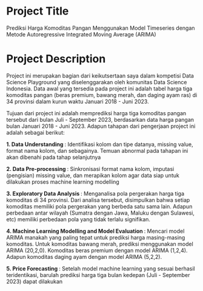 # Project Title
Prediksi Harga Komoditas Pangan Menggunakan Model Timeseries dengan Metode Autoregressive Integrated Moving Average (ARIMA)

# Project Description
Project ini merupakan bagian dari keikutsertaan saya dalam kompetisi Data Science Playground yang diselenggarakan oleh komunitas Data Science Indonesia. Data awal yang tersedia pada project ini adalah tabel harga tiga komoditas pangan (beras premium, bawang merah, dan daging ayam ras) di 34 provinsi dalam kurun waktu Januari 2018 - Juni 2023.

Tujuan dari project ini adalah memprediksi harga tiga komoditas pangan tersebut dari bulan Juli - September 2023, berdasarkan data harga pangan bulan Januari 2018 - Juni 2023. Adapun tahapan dari pengerjaan project ini adalah sebagai berikut:

<b> 1. Data Understanding </b>          : Identifikasi kolom dan tipe datanya, missing value, format nama kolom, dan sebagainya. Temuan abnormal pada tahapan ini akan dibenahi pada tahap selanjutnya <br>

<b> 2. Data Pre-processing </b>         : Sinkronisasi format nama kolom, imputasi (pengisian) missing value, dan merapikan kolom agar data siap untuk dilakukan proses machine learning modelling <br>

<b> 3. Exploratory Data Analysis  </b>  : Menganalisa pola pergerakan harga tiga komoditas di 34 provinsi. Dari analisa tersebut, disimpulkan bahwa setiap komoditas memiliki pola pergerakan yang berbeda satu sama lain. Adapun perbedaan antar wilayah (Sumatra dengan Jawa, Maluku dengan Sulawesi, etc) memiliki perbedaan pola yang tidak terlalu signifikan. <br>

<b> 4. Machine Learning Modelling and Model Evaluation </b>  : Mencari model ARIMA manakah yang paling tepat untuk prediksi harga masing-masing komoditas. Untuk komoditas bawang merah, prediksi menggunakan model ARIMA (20,2,0). Komoditas  beras premium dengan model ARIMA (1,2,4). Adapun komoditas daging ayam dengan model ARIMA (5,2,2). <br>

<b> 5. Price Forecasting          </b>  : Setelah model machine learning yang sesuai berhasil teridentikasi, barulah prediksi harga tiga bulan kedepan (Juli - September 2023) dapat dilakukan <br>

